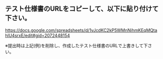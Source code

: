 ## テスト仕様書のURLをコピーして、以下に貼り付けて下さい。
https://docs.google.com/spreadsheets/d/1vJcdKC2kP5WMnNihmKEqMQtahlU4srxE/edit#gid=2072448154

※提出時は上記(例)を削除し、作成したテスト仕様書のURLで上書きして下さい。
